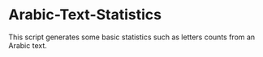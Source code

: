# Arabic-Text-Statistics
This script generates some basic statistics such as letters counts from  an Arabic text.
